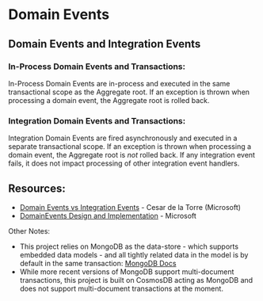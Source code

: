 

# Domain Events


## Domain Events and Integration Events


### In-Process Domain Events and Transactions:

In-Process Domain Events are in-process and executed in the same transactional scope as the Aggregate root. If an exception is thrown when processing a domain event, the Aggregate root is rolled back. 

### Integration Domain Events and Transactions:

Integration Domain Events are fired asynchronously and executed in a separate transactional scope. If an exception is thrown when processing a domain event, the Aggregate root is _not_ rolled back. If any integration event fails, it does not impact processing of other integration event handlers.

## Resources:

* [Domain Events vs Integration Events](https://devblogs.microsoft.com/cesardelatorre/domain-events-vs-integration-events-in-domain-driven-design-and-microservices-architectures/) - Cesar de la Torre (Microsoft)
* [DomainEvents Design and Implementation](https://docs.microsoft.com/en-us/dotnet/architecture/microservices/microservice-ddd-cqrs-patterns/domain-events-design-implementation#domain-events-versus-integration-events) - Microsoft

Other Notes:

- This project relies on MongoDB as the data-store - which supports embedded data models - and all tightly related data in the model is by default in the same transaction: [MongoDB Docs](https://docs.mongodb.com/manual/core/data-model-design/#std-label-data-modeling-embedding) 
- While more recent versions of MongoDB support multi-document transactions, this project is built on CosmosDB acting as MongoDB and does not support multi-document transactions at the moment.